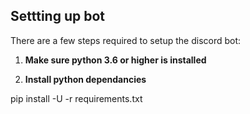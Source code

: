 ## Settting up bot

There are a few steps required to setup the discord bot:
1. **Make sure python 3.6 or higher is installed**


2. **Install python dependancies**

pip install -U -r requirements.txt


